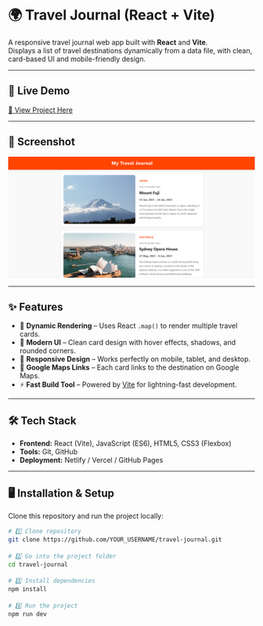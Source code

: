 # 🌍 Travel Journal (React + Vite)

A responsive travel journal web app built with **React** and **Vite**.  
Displays a list of travel destinations dynamically from a data file, with clean, card-based UI and mobile-friendly design.

---

## 🚀 Live Demo
[🔗 View Project Here](https://your-deployment-link.com)  

---

## 📸 Screenshot
![Travel Journal Screenshot](./solution.png)  

---

## ✨ Features
- 📖 **Dynamic Rendering** – Uses React `.map()` to render multiple travel cards.
- 🎨 **Modern UI** – Clean card design with hover effects, shadows, and rounded corners.
- 📱 **Responsive Design** – Works perfectly on mobile, tablet, and desktop.
- 🔗 **Google Maps Links** – Each card links to the destination on Google Maps.
- ⚡ **Fast Build Tool** – Powered by [Vite](https://vitejs.dev) for lightning-fast development.

---

## 🛠 Tech Stack
- **Frontend:** React (Vite), JavaScript (ES6), HTML5, CSS3 (Flexbox)
- **Tools:** Git, GitHub
- **Deployment:** Netlify / Vercel / GitHub Pages

---

## 🖥️ Installation & Setup
Clone this repository and run the project locally:

```bash
# 1️⃣ Clone repository
git clone https://github.com/YOUR_USERNAME/travel-journal.git

# 2️⃣ Go into the project folder
cd travel-journal

# 3️⃣ Install dependencies
npm install

# 4️⃣ Run the project
npm run dev
